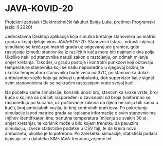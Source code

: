 # JAVA-KOVID-20
 
 Projektni zadatak (Elektrotehnički fakultet Banja Luka, predmet Programski jezici II 2020)
 
 Jednostavna Desktop aplikacija koja simulira kretanje stanovnika po matrici grada u kojoj djeluje virus JAVA-KOV-20. Stanovnici (stariji, odrasli i djeca) simultano se kreću po matrici grada uz odgovarajuće granice, gdje rastojanje između stanovnika iz različitih kuća mora biti najmanje dva polja. Ukoliko neki od stanovnika naruši zakon o rastojanju, on odmah mijenja smjer kretanja. Također, u gradu postoje i kontrolni punkzovi koji očitavaju temperature stanovnika koji se nađu neposredno u njegovoj blizini, te ukoliko temperatura stanovnika bude veća od 37C, po stanovnika dolazi ambulantno vozilo koje ga odvozi u ambulantu, dok supervizor šalje signal svim stanovnicima da se najkraćim rastojanjem vrate svojoj kući. 
 
 Na početku same simulacije, korisnik unosi broj stanovnika svake vrste, broj kuća u kojima će oni biti raspoređeni u zavisnosti od broja (uniformno se raspoređuju po kućama, uz poštovanje zakona da djeca ne smiju biti sama u kući), broj ambulatnih vozila, te broj kontrolnih punktova.
 Po pokretanju simulacije ispod matrice grada su ispisane informacije o svim stanovnicima (njihov identifikator, ime, trenutna temperatura (mijenja se svakih 30 s), smjer kretanja), te korisnik može u bilo kojem trenutku da pauuzira simulaciju, izveze statističke podatke u CSV fajl, te da kreira novu ambulantu, ukoliko je to potrebno. Po završetku simuacije, statistički podaci ispisuju se u datoteku SIM-JAVA-trenutno_vrijeme.txt
